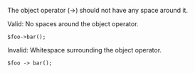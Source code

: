 The object operator (->) should not have any space around it.

Valid: No spaces around the object operator.
```
$foo->bar();
```

Invalid: Whitespace surrounding the object operator.
```
$foo -> bar();
```
